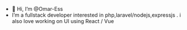 - 👋 Hi, I’m @Omar-Ess
-  I’m a fullstack developer interested in php,laravel/nodejs,expressjs . i also love working on UI using React / Vue  
